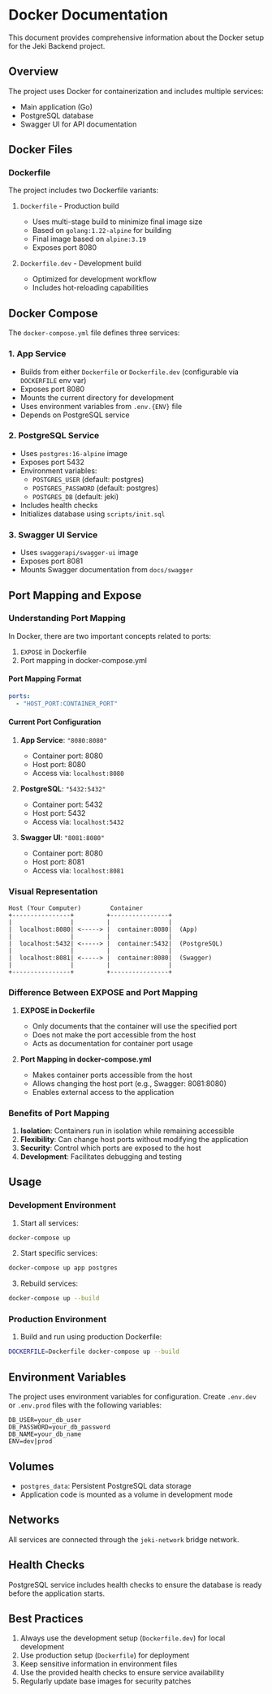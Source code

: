 # Docker Documentation

This document provides comprehensive information about the Docker setup for the Jeki Backend project.

## Overview

The project uses Docker for containerization and includes multiple services:
- Main application (Go)
- PostgreSQL database
- Swagger UI for API documentation

## Docker Files

### Dockerfile
The project includes two Dockerfile variants:

1. `Dockerfile` - Production build
   - Uses multi-stage build to minimize final image size
   - Based on `golang:1.22-alpine` for building
   - Final image based on `alpine:3.19`
   - Exposes port 8080

2. `Dockerfile.dev` - Development build
   - Optimized for development workflow
   - Includes hot-reloading capabilities

## Docker Compose

The `docker-compose.yml` file defines three services:

### 1. App Service
- Builds from either `Dockerfile` or `Dockerfile.dev` (configurable via `DOCKERFILE` env var)
- Exposes port 8080
- Mounts the current directory for development
- Uses environment variables from `.env.{ENV}` file
- Depends on PostgreSQL service

### 2. PostgreSQL Service
- Uses `postgres:16-alpine` image
- Exposes port 5432
- Environment variables:
  - `POSTGRES_USER` (default: postgres)
  - `POSTGRES_PASSWORD` (default: postgres)
  - `POSTGRES_DB` (default: jeki)
- Includes health checks
- Initializes database using `scripts/init.sql`

### 3. Swagger UI Service
- Uses `swaggerapi/swagger-ui` image
- Exposes port 8081
- Mounts Swagger documentation from `docs/swagger`

## Port Mapping and Expose

### Understanding Port Mapping

In Docker, there are two important concepts related to ports:
1. `EXPOSE` in Dockerfile
2. Port mapping in docker-compose.yml

#### Port Mapping Format
```yaml
ports:
  - "HOST_PORT:CONTAINER_PORT"
```

#### Current Port Configuration
1. **App Service**: `"8080:8080"`
   - Container port: 8080
   - Host port: 8080
   - Access via: `localhost:8080`

2. **PostgreSQL**: `"5432:5432"`
   - Container port: 5432
   - Host port: 5432
   - Access via: `localhost:5432`

3. **Swagger UI**: `"8081:8080"`
   - Container port: 8080
   - Host port: 8081
   - Access via: `localhost:8081`

### Visual Representation
```
Host (Your Computer)        Container
+----------------+         +----------------+
|                |         |                |
|  localhost:8080| <-----> |  container:8080|  (App)
|                |         |                |
|  localhost:5432| <-----> |  container:5432|  (PostgreSQL)
|                |         |                |
|  localhost:8081| <-----> |  container:8080|  (Swagger)
|                |         |                |
+----------------+         +----------------+
```

### Difference Between EXPOSE and Port Mapping

1. **EXPOSE in Dockerfile**
   - Only documents that the container will use the specified port
   - Does not make the port accessible from the host
   - Acts as documentation for container port usage

2. **Port Mapping in docker-compose.yml**
   - Makes container ports accessible from the host
   - Allows changing the host port (e.g., Swagger: 8081:8080)
   - Enables external access to the application

### Benefits of Port Mapping

1. **Isolation**: Containers run in isolation while remaining accessible
2. **Flexibility**: Can change host ports without modifying the application
3. **Security**: Control which ports are exposed to the host
4. **Development**: Facilitates debugging and testing

## Usage

### Development Environment

1. Start all services:
```bash
docker-compose up
```

2. Start specific services:
```bash
docker-compose up app postgres
```

3. Rebuild services:
```bash
docker-compose up --build
```

### Production Environment

1. Build and run using production Dockerfile:
```bash
DOCKERFILE=Dockerfile docker-compose up --build
```

## Environment Variables

The project uses environment variables for configuration. Create `.env.dev` or `.env.prod` files with the following variables:

```
DB_USER=your_db_user
DB_PASSWORD=your_db_password
DB_NAME=your_db_name
ENV=dev|prod
```

## Volumes

- `postgres_data`: Persistent PostgreSQL data storage
- Application code is mounted as a volume in development mode

## Networks

All services are connected through the `jeki-network` bridge network.

## Health Checks

PostgreSQL service includes health checks to ensure the database is ready before the application starts.

## Best Practices

1. Always use the development setup (`Dockerfile.dev`) for local development
2. Use production setup (`Dockerfile`) for deployment
3. Keep sensitive information in environment files
4. Use the provided health checks to ensure service availability
5. Regularly update base images for security patches 